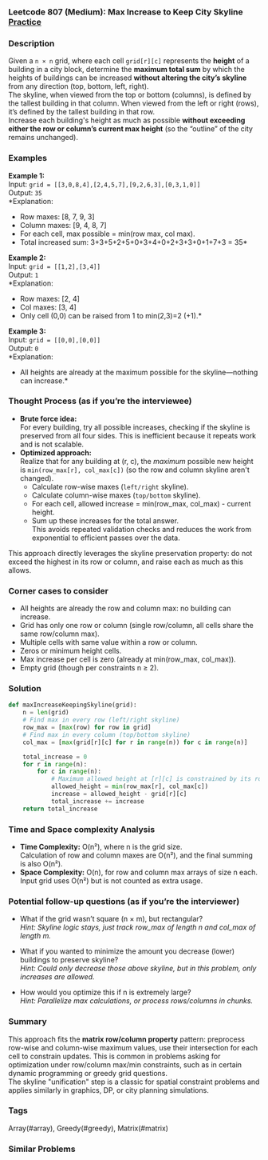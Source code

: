### Leetcode 807 (Medium): Max Increase to Keep City Skyline [Practice](https://leetcode.com/problems/max-increase-to-keep-city-skyline)

### Description  
Given a `n × n` grid, where each cell `grid[r][c]` represents the **height** of a building in a city block, determine the **maximum total sum** by which the heights of buildings can be increased **without altering the city’s skyline** from any direction (top, bottom, left, right).  
The skyline, when viewed from the top or bottom (columns), is defined by the tallest building in that column. When viewed from the left or right (rows), it’s defined by the tallest building in that row.  
Increase each building's height as much as possible **without exceeding either the row or column’s current max height** (so the “outline” of the city remains unchanged).

### Examples  

**Example 1:**  
Input: `grid = [[3,0,8,4],[2,4,5,7],[9,2,6,3],[0,3,1,0]]`  
Output: `35`  
*Explanation:  
- Row maxes:   [8, 7, 9, 3]  
- Column maxes: [9, 4, 8, 7]  
- For each cell, max possible = min(row max, col max).  
- Total increased sum: 3+3+5+2+5+0+3+4+0+2+3+3+0+1+7+3 = 35*

**Example 2:**  
Input: `grid = [[1,2],[3,4]]`  
Output: `1`  
*Explanation:  
- Row maxes: [2, 4]  
- Col maxes: [3, 4]  
- Only cell (0,0) can be raised from 1 to min(2,3)=2 (+1).*

**Example 3:**  
Input: `grid = [[0,0],[0,0]]`  
Output: `0`  
*Explanation:  
- All heights are already at the maximum possible for the skyline—nothing can increase.*

### Thought Process (as if you’re the interviewee)  

- **Brute force idea:**  
  For every building, try all possible increases, checking if the skyline is preserved from all four sides. This is inefficient because it repeats work and is not scalable.
- **Optimized approach:**  
  Realize that for any building at (r, c), the *maximum* possible new height is `min(row_max[r], col_max[c])` (so the row and column skyline aren't changed).  
  - Calculate row-wise maxes (`left/right` skyline).
  - Calculate column-wise maxes (`top/bottom` skyline).
  - For each cell, allowed increase = min(row_max, col_max) - current height.
  - Sum up these increases for the total answer.  
  This avoids repeated validation checks and reduces the work from exponential to efficient passes over the data.

This approach directly leverages the skyline preservation property: do not exceed the highest in its row or column, and raise each as much as this allows.

### Corner cases to consider  
- All heights are already the row and column max: no building can increase.
- Grid has only one row or column (single row/column, all cells share the same row/column max).
- Multiple cells with same value within a row or column.
- Zeros or minimum height cells.
- Max increase per cell is zero (already at min(row_max, col_max)).
- Empty grid (though per constraints n ≥ 2).

### Solution

```python
def maxIncreaseKeepingSkyline(grid):
    n = len(grid)
    # Find max in every row (left/right skyline)
    row_max = [max(row) for row in grid]
    # Find max in every column (top/bottom skyline)
    col_max = [max(grid[r][c] for r in range(n)) for c in range(n)]

    total_increase = 0
    for r in range(n):
        for c in range(n):
            # Maximum allowed height at [r][c] is constrained by its row and column
            allowed_height = min(row_max[r], col_max[c])
            increase = allowed_height - grid[r][c]
            total_increase += increase
    return total_increase
```

### Time and Space complexity Analysis  

- **Time Complexity:** O(n²), where n is the grid size.  
  Calculation of row and column maxes are O(n²), and the final summing is also O(n²).
- **Space Complexity:** O(n), for row and column max arrays of size n each. Input grid uses O(n²) but is not counted as extra usage.

### Potential follow-up questions (as if you’re the interviewer)  

- What if the grid wasn’t square (n × m), but rectangular?  
  *Hint: Skyline logic stays, just track row_max of length n and col_max of length m.*

- What if you wanted to minimize the amount you decrease (lower) buildings to preserve skyline?  
  *Hint: Could only decrease those above skyline, but in this problem, only increases are allowed.*

- How would you optimize this if n is extremely large?  
  *Hint: Parallelize max calculations, or process rows/columns in chunks.*

### Summary

This approach fits the **matrix row/column property** pattern: preprocess row-wise and column-wise maximum values, use their intersection for each cell to constrain updates. This is common in problems asking for optimization under row/column max/min constraints, such as in certain dynamic programming or greedy grid questions.  
The skyline "unification" step is a classic for spatial constraint problems and applies similarly in graphics, DP, or city planning simulations.

### Tags
Array(#array), Greedy(#greedy), Matrix(#matrix)

### Similar Problems
